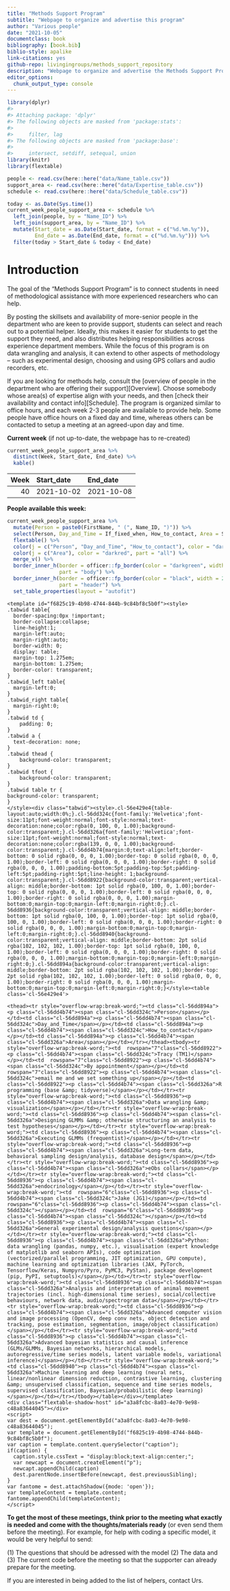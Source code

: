 ```yaml
---
title: "Methods Support Program"
subtitle: "Webpage to organize and advertise this program"
author: "Various people"
date: "2021-10-05"
documentclass: book
bibliography: [book.bib]
biblio-style: apalike
link-citations: yes
github-repo: livingingroups/methods_support_repository
description: "Webpage to organize and advertise the Methods Support Program at the EAS department/MPI-AB"
editor_options: 
  chunk_output_type: console
---
```







```r
library(dplyr)
#> 
#> Attaching package: 'dplyr'
#> The following objects are masked from 'package:stats':
#> 
#>     filter, lag
#> The following objects are masked from 'package:base':
#> 
#>     intersect, setdiff, setequal, union
library(knitr)
library(flextable)
```


```r
people <- read.csv(here::here("data/Name_table.csv"))
support_area <- read.csv(here::here("data/Expertise_table.csv"))
schedule <- read.csv(here::here("data/Schedule_table.csv"))

today <- as.Date(Sys.time())
current_week_people_support_area <- schedule %>% 
  left_join(people, by = "Name_ID") %>% 
  left_join(support_area, by = "Name_ID") %>% 
  mutate(Start_date = as.Date(Start_date, format = c("%d.%m.%y")),
         End_date = as.Date(End_date, format = c("%d.%m.%y"))) %>% 
  filter(today > Start_date & today < End_date)
```

# Introduction

The goal of the “Methods Support Program” is to connect students in need of methodological assistance with more experienced researchers who can help. 

By posting the skillsets and availability of more-senior people in the department who are keen to provide support, students can select and reach out to a potential helper. Ideally, this makes it easier for students to get the support they need, and also distributes helping responsibilities across experience department members. While the focus of this program is on data wrangling and analysis, it can extend to other aspects of methodology – such as experimental design, choosing and using GPS collars and audio recorders, etc.

If you are looking for methods help, consult the [overview of people in the department who are offering their support][Overview]. Choose somebody whose area(s) of expertise align with your needs, and then [check their availability and contact info][Schedule]. The program is organized similar to office hours, and each week 2-3 people are available to provide help. Some people have office hours on a fixed day and time, whereas others can be contacted to setup a meeting at an agreed-upon day and time.

**Current week** (if not up-to-date, the webpage has to re-created)  


```r
current_week_people_support_area %>% 
  distinct(Week, Start_date, End_date) %>% 
  kable()
```



| Week|Start_date |End_date   |
|----:|:----------|:----------|
|   40|2021-10-02 |2021-10-08 |

**People available this week:**  


```r
current_week_people_support_area %>% 
  mutate(Person = paste0(FirstName, " (", Name_ID, ")")) %>% 
  select(Person, Day_and_Time = If_fixed_when, How_to_contact, Area = Support_areas) %>% 
  flextable() %>% 
  color(j = c("Person", "Day_and_Time", "How_to_contact"), color = "darkgreen", part = "all") %>%
  color(j = c("Area"), color = "darkred", part = "all") %>%
  merge_v() %>% 
  border_inner_h(border = officer::fp_border(color = "darkgreen", width = 1),
                 part = "body") %>%
  border_inner_h(border = officer::fp_border(color = "black", width = 2),
                 part = "header") %>%
  set_table_properties(layout = "autofit")
```

```{=html}
<template id="f6825c19-4b98-4744-844b-9c84bf8c5b0f"><style>
.tabwid table{
  border-spacing:0px !important;
  border-collapse:collapse;
  line-height:1;
  margin-left:auto;
  margin-right:auto;
  border-width: 0;
  display: table;
  margin-top: 1.275em;
  margin-bottom: 1.275em;
  border-color: transparent;
}
.tabwid_left table{
  margin-left:0;
}
.tabwid_right table{
  margin-right:0;
}
.tabwid td {
    padding: 0;
}
.tabwid a {
  text-decoration: none;
}
.tabwid thead {
    background-color: transparent;
}
.tabwid tfoot {
    background-color: transparent;
}
.tabwid table tr {
background-color: transparent;
}
</style><div class="tabwid"><style>.cl-56e429e4{table-layout:auto;width:0%;}.cl-56dd324c{font-family:'Helvetica';font-size:11pt;font-weight:normal;font-style:normal;text-decoration:none;color:rgba(0, 100, 0, 1.00);background-color:transparent;}.cl-56dd326a{font-family:'Helvetica';font-size:11pt;font-weight:normal;font-style:normal;text-decoration:none;color:rgba(139, 0, 0, 1.00);background-color:transparent;}.cl-56dd4b74{margin:0;text-align:left;border-bottom: 0 solid rgba(0, 0, 0, 1.00);border-top: 0 solid rgba(0, 0, 0, 1.00);border-left: 0 solid rgba(0, 0, 0, 1.00);border-right: 0 solid rgba(0, 0, 0, 1.00);padding-bottom:5pt;padding-top:5pt;padding-left:5pt;padding-right:5pt;line-height: 1;background-color:transparent;}.cl-56dd8922{background-color:transparent;vertical-align: middle;border-bottom: 1pt solid rgba(0, 100, 0, 1.00);border-top: 0 solid rgba(0, 0, 0, 1.00);border-left: 0 solid rgba(0, 0, 0, 1.00);border-right: 0 solid rgba(0, 0, 0, 1.00);margin-bottom:0;margin-top:0;margin-left:0;margin-right:0;}.cl-56dd8936{background-color:transparent;vertical-align: middle;border-bottom: 1pt solid rgba(0, 100, 0, 1.00);border-top: 1pt solid rgba(0, 100, 0, 1.00);border-left: 0 solid rgba(0, 0, 0, 1.00);border-right: 0 solid rgba(0, 0, 0, 1.00);margin-bottom:0;margin-top:0;margin-left:0;margin-right:0;}.cl-56dd8940{background-color:transparent;vertical-align: middle;border-bottom: 2pt solid rgba(102, 102, 102, 1.00);border-top: 1pt solid rgba(0, 100, 0, 1.00);border-left: 0 solid rgba(0, 0, 0, 1.00);border-right: 0 solid rgba(0, 0, 0, 1.00);margin-bottom:0;margin-top:0;margin-left:0;margin-right:0;}.cl-56dd894a{background-color:transparent;vertical-align: middle;border-bottom: 2pt solid rgba(102, 102, 102, 1.00);border-top: 2pt solid rgba(102, 102, 102, 1.00);border-left: 0 solid rgba(0, 0, 0, 1.00);border-right: 0 solid rgba(0, 0, 0, 1.00);margin-bottom:0;margin-top:0;margin-left:0;margin-right:0;}</style><table class='cl-56e429e4'>
```

```{=html}
<thead><tr style="overflow-wrap:break-word;"><td class="cl-56dd894a"><p class="cl-56dd4b74"><span class="cl-56dd324c">Person</span></p></td><td class="cl-56dd894a"><p class="cl-56dd4b74"><span class="cl-56dd324c">Day_and_Time</span></p></td><td class="cl-56dd894a"><p class="cl-56dd4b74"><span class="cl-56dd324c">How_to_contact</span></p></td><td class="cl-56dd894a"><p class="cl-56dd4b74"><span class="cl-56dd326a">Area</span></p></td></tr></thead><tbody><tr style="overflow-wrap:break-word;"><td  rowspan="7"class="cl-56dd8922"><p class="cl-56dd4b74"><span class="cl-56dd324c">Tracy (TM1)</span></p></td><td  rowspan="7"class="cl-56dd8922"><p class="cl-56dd4b74"><span class="cl-56dd324c">By appointment</span></p></td><td  rowspan="7"class="cl-56dd8922"><p class="cl-56dd4b74"><span class="cl-56dd324c">email me and we set something up</span></p></td><td class="cl-56dd8922"><p class="cl-56dd4b74"><span class="cl-56dd326a">R programming (base &amp; tidyverse)</span></p></td></tr><tr style="overflow-wrap:break-word;"><td class="cl-56dd8936"><p class="cl-56dd4b74"><span class="cl-56dd326a">Data wrangling &amp; visualization</span></p></td></tr><tr style="overflow-wrap:break-word;"><td class="cl-56dd8936"><p class="cl-56dd4b74"><span class="cl-56dd326a">Designing GLMMs &amp; otherwise structuring an analysis to test hypotheses</span></p></td></tr><tr style="overflow-wrap:break-word;"><td class="cl-56dd8936"><p class="cl-56dd4b74"><span class="cl-56dd326a">Executing GLMMs (frequentist)</span></p></td></tr><tr style="overflow-wrap:break-word;"><td class="cl-56dd8936"><p class="cl-56dd4b74"><span class="cl-56dd326a">Long-term data, behavioral sampling design/analysis, database design</span></p></td></tr><tr style="overflow-wrap:break-word;"><td class="cl-56dd8936"><p class="cl-56dd4b74"><span class="cl-56dd326a">eObs collars</span></p></td></tr><tr style="overflow-wrap:break-word;"><td class="cl-56dd8936"><p class="cl-56dd4b74"><span class="cl-56dd326a">endocrinology</span></p></td></tr><tr style="overflow-wrap:break-word;"><td  rowspan="6"class="cl-56dd8936"><p class="cl-56dd4b74"><span class="cl-56dd324c">Jake (JG1)</span></p></td><td  rowspan="6"class="cl-56dd8936"><p class="cl-56dd4b74"><span class="cl-56dd324c"></span></p></td><td  rowspan="6"class="cl-56dd8936"><p class="cl-56dd4b74"><span class="cl-56dd324c"></span></p></td><td class="cl-56dd8936"><p class="cl-56dd4b74"><span class="cl-56dd326a">General experimental design/analysis questions</span></p></td></tr><tr style="overflow-wrap:break-word;"><td class="cl-56dd8936"><p class="cl-56dd4b74"><span class="cl-56dd326a">Python: data wrangling (pandas, numpy, etc.), visualisation (expert knowledge of matplotlib and seaborn APIs), code optimization (vectorized/parallel programming, JIT optimization, GPU compute), machine learning and optimization libraries (JAX, PyTorch, Tensorflow/Keras, Numpyro/Pyro, PyMC3, PyStan), package development (pip, PyPI, setuptools)</span></p></td></tr><tr style="overflow-wrap:break-word;"><td class="cl-56dd8936"><p class="cl-56dd4b74"><span class="cl-56dd326a">Analysis and interpretation of animal movement trajectories (incl. high-dimensional time series), social/collective behaviours, network data, audio/spectrogram data</span></p></td></tr><tr style="overflow-wrap:break-word;"><td class="cl-56dd8936"><p class="cl-56dd4b74"><span class="cl-56dd326a">Advanced computer vision and image processing (OpenCV, deep conv nets, object detection and tracking, pose estimation, segmentation, image/object classification)</span></p></td></tr><tr style="overflow-wrap:break-word;"><td class="cl-56dd8936"><p class="cl-56dd4b74"><span class="cl-56dd326a">Advanced bayesian statistics and causal inference (GLMs/GLMMs, Bayesian networks, hierarchical models, autoregressive/time series models, latent variable models, variational inference)</span></p></td></tr><tr style="overflow-wrap:break-word;"><td class="cl-56dd8940"><p class="cl-56dd4b74"><span class="cl-56dd326a">Machine learning and deep learning (neural nets, linear/nonlinear dimension reduction, contrastive learning, clustering &amp; unsupervised classification, sequence and time series models, supervised classification, Bayesian/probabilistic deep learning)</span></p></td></tr></tbody></table></div></template>
<div class="flextable-shadow-host" id="a3a8fcbc-8a03-4e70-9e98-c48a83644045"></div>
<script>
var dest = document.getElementById("a3a8fcbc-8a03-4e70-9e98-c48a83644045");
var template = document.getElementById("f6825c19-4b98-4744-844b-9c84bf8c5b0f");
var caption = template.content.querySelector("caption");
if(caption) {
  caption.style.cssText = "display:block;text-align:center;";
  var newcapt = document.createElement("p");
  newcapt.appendChild(caption)
  dest.parentNode.insertBefore(newcapt, dest.previousSibling);
}
var fantome = dest.attachShadow({mode: 'open'});
var templateContent = template.content;
fantome.appendChild(templateContent);
</script>

```
 
 


**To get the most of these meetings, think prior to the meeting what exactly is needed and come with the thoughts/materials ready** (or even send them before the meeting). For example, for help with coding a specific model, it would be very helpful to send:

(1) The questions that should be adressed with the model
(2) The data and
(3) The current code before the meeting so that the supporter can already prepare for the meeting.

If you are interested in being added to the list of helpers, contact Urs.

